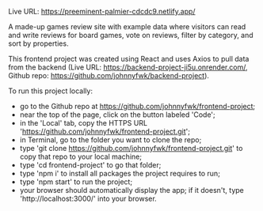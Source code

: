 Live URL: https://preeminent-palmier-cdcdc9.netlify.app/

A made-up games review site with example data where visitors can read and write reviews for board games, vote on reviews, filter by category, and sort by properties.

This frontend project was created using React and uses Axios to pull data from the backend (Live URL: https://backend-project-ji5u.onrender.com/, Github repo: https://github.com/johnnyfwk/backend-project).

To run this project locally:
- go to the Github repo at https://github.com/johnnyfwk/frontend-project;
- near the top of the page, click on the button labeled 'Code';
- in the 'Local' tab, copy the HTTPS URL 'https://github.com/johnnyfwk/frontend-project.git';
- in Terminal, go to the folder you want to clone the repo;
- type 'git clone https://github.com/johnnyfwk/frontend-project.git' to copy that repo to your local machine;
- type 'cd frontend-project' to go that folder;
- type 'npm i' to install all packages the project requires to run;
- type 'npm start' to run the project;
- your browser should automatically display the app; if it doesn't, type 'http://localhost:3000/' into your browser.